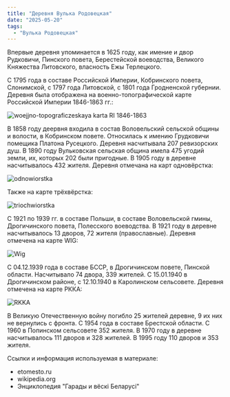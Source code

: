 ```yaml
---
title: "Деревня Вулька Родовецкая"
date: "2025-05-20"
tags: 
  - "Вулька Родовецкая"
---
```


Впервые деревня упоминается в 1625 году, как имение и двор Рудковичи, Пинского повета, Берестейской воеводства, Великого Княжества Литовского, власность Ежы Терлецкого. 

С 1795 года в составе Российской Империи, Кобринского повета, Слонимской, с 1797 года Литовской, с 1801 года Гродненской губернии. Деревня была отображена на военно-топографической карте Российской Империи 1846-1863 гг.:

![woejjno-topograficzeskaya karta RI 1846-1863](https://github.com/user-attachments/assets/6fa8e028-87dd-463c-b59d-c903342ea9e7)

В 1858 году деервня входила в состав Воловельский сельской общины и волости, в Кобринском повете. Относилась к имению Грудковичи помещика Платона Русецкого. Деревня насчитывала 207 ревизорских душ. В 1890 году Вульковская сельская община имела 475 угодий земли, их, которых 202 были пригодные. В 1905 году в деревне насчитывалось 432 жителя. Деревня отмечана на карт одновёрстка:

![odnowiorstka](https://github.com/user-attachments/assets/b498afd2-baec-4816-98ed-f51cdc5d6d3d)

Также на карте трёхвёрстка:

![triochwiorstka](https://github.com/user-attachments/assets/5bef3adc-a618-41bd-9d51-fa9c18ec0bb7)

С 1921 по 1939 гг. в составе Польши, в составе Воловельской гмины, Дрогичинского повета, Полесского воеводства. В 1921 году в деревне насчитывалось 13 дворов, 72 жителя (православные). Деревня отмечена на карте WIG:

![Wig](https://github.com/user-attachments/assets/521a231f-6eb6-4eac-b242-d239d0de1eaf)

С 04.12.1939 года в составе БССР, в Дрогичинском повете, Пинской области. Насчитывало 74 двора, 339 жителей. С 15.01.1940 в Дрогичинском районе, с 12.10.1940 в Каролинском сельсовете. Деревня отмечена на карте РККА:

![RKKA](https://github.com/user-attachments/assets/182b085e-eedd-47c7-98ab-17de042ef957)

В Великую Отечественную войну погибло 25 жителей деревне, 9 их них не вернулись с фронта. С 1954 года в составе Брестской области. С 1960 в Попинском сельсовете 352 жителя. В 1970 году в деревне насчитывалось 111 дворов и 328 жителей. В 1995 году 110 дворов и 353 жителя.

Ссылки и информация используемая в материале:
- etomesto.ru
- wikipedia.org
- Энциклопедия "Гарады и вёскi Беларусi"


